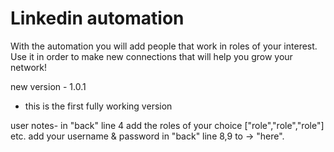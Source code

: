 # Linkedin automation
With the automation you will add people that work in roles of your interest.
Use it in order to make new connections that will help you grow your network!


new version - 1.0.1
* this is the first fully working version

user notes-
in "back" line 4 add the roles of your choice ["role","role","role"] etc.
add your username & password in "back" line 8,9 to -> "here".
